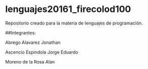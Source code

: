 # lenguajes20161_firecolod100
Repositorio creado para la materia de lenguajes de programación. 

##Integrantes:

Abrego Alavarez Jonathan

Ascencio Espindola Jorge Eduardo

Moreno de la Rosa Alan
